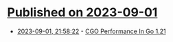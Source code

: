 # [Published on 2023-09-01](index.md)

* [2023-09-01, 21:58:22](https://lobste.rs/s/5qem7v/cgo_performance_go_1_21) - [CGO Performance In Go 1.21](https://shane.ai/posts/cgo-performance-in-go1.21/)
